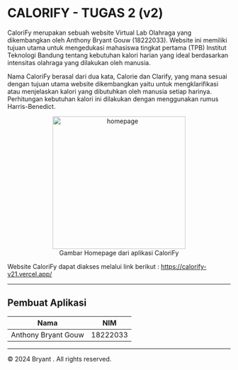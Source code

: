 # CALORIFY - TUGAS 2 (v2)

CaloriFy merupakan sebuah website Virtual Lab Olahraga yang dikembangkan oleh Anthony Bryant Gouw (18222033). Website ini memiliki tujuan utama untuk mengedukasi mahasiswa tingkat pertama (TPB) Institut Teknologi Bandung tentang kebutuhan kalori harian yang ideal berdasarkan intensitas olahraga yang dilakukan oleh manusia.

Nama CaloriFy berasal dari dua kata, Calorie dan Clarify, yang mana sesuai dengan tujuan utama website dikembangkan yaitu untuk mengklarifikasi atau menjelaskan kalori yang dibutuhkan oleh manusia setiap harinya. Perhitungan kebutuhan kalori ini dilakukan dengan menggunakan rumus Harris-Benedict.

<p align="center">
    <img src="assets/homepage.png.png" alt="homepage" width="300"/><br>
    Gambar Homepage dari aplikasi CaloriFy <br>
</p>

Website CaloriFy dapat diakses melalui link berikut :
https://calorify-v21.vercel.app/

---

## Pembuat Aplikasi

| Nama                | NIM      |
| ------------------- | -------- |
| Anthony Bryant Gouw | 18222033 |

---

© 2024 Bryant . All rights reserved.
